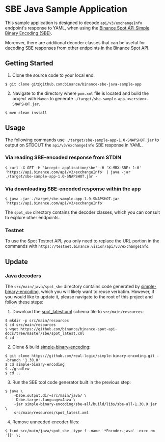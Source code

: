 # SBE Java Sample Application

This sample application is designed to decode `api/v3/exchangeInfo` endpoint's response to YAML, when using the [Binance Spot API Simple Binary Encoding (SBE)](https://github.com/binance/binance-spot-api-docs/blob/master/faqs/sbe_faq.md).

Moreover, there are additional decoder classes that can be useful for decoding SBE responses from other endpoints in the Binance Spot API.

## Getting Started

1. Clone the source code to your local end.
```shell
$ git clone git@github.com:binance/binance-sbe-java-sample-app
```

2. Navigate to the directory where `pom.xml` file is located and build the project with `Maven` to generate `./target/sbe-sample-app-<version>-SNAPSHOT.jar`.

```shell
$ mvn clean install
```

## Usage

The following commands use `./target/sbe-sample-app-1.0-SNAPSHOT.jar` to output on STDOUT the `api/v3/exchangeInfo` SBE response in YAML.

### Via reading SBE-encoded response from STDIN

```shell
$ curl -X GET -H 'Accept: application/sbe' -H 'X-MBX-SBE: 1:0' 'https://api.binance.com/api/v3/exchangeInfo' | java -jar ./target/sbe-sample-app-1.0-SNAPSHOT.jar -
```

### Via downloading SBE-encoded response within the app

```shell
$ java -jar ./target/sbe-sample-app-1.0-SNAPSHOT.jar 'https://api.binance.com/api/v3/exchangeInfo'
```

The `spot_sbe` directory contains the decoder classes, which you can consult to explore other endpoints.

### Testnet 
To use the Spot Testnet API, you only need to replace the URL portion in the commands with `https://testnet.binance.vision/api/v3/exchangeInfo`.

## Update

### Java decoders

The `src/main/java/spot_sbe` directory contains code generated by [simple-binary-encoding](https://github.com/real-logic/simple-binary-encoding), which you will likely want to reuse verbatim. However, if you would like to update it, please navigate to the root of this project and follow these steps:

1) Download the [spot_latest.xml](https://github.com/binance/binance-spot-api-docs/tree/master/sbe/spot_latest.xml) schema file to `src/main/resources`:
```shell
$ mkdir -p src/main/resources
$ cd src/main/resources
$ wget https://github.com/binance/binance-spot-api-docs/tree/master/sbe/spot_latest.xml
$ cd -
```

2) Clone & build [simple-binary-encoding](https://github.com/real-logic/simple-binary-encoding):
```shell
$ git clone https://github.com/real-logic/simple-binary-encoding.git --branch '1.30.0'
$ cd simple-binary-encoding
$ ./gradlew
$ cd ..
```

3) Run the SBE tool code generator built in the previous step:
```shell
$ java \
    -Dsbe.output.dir=src/main/java/ \
    -Dsbe.target.language=Java \
    -jar simple-binary-encoding/sbe-all/build/libs/sbe-all-1.30.0.jar \
    src/main/resources/spot_latest.xml
```

4) Remove unneeded encoder files:
```shell
$ find src/main/java/spot_sbe -type f -name '*Encoder.java' -exec rm '{}' \;
```
